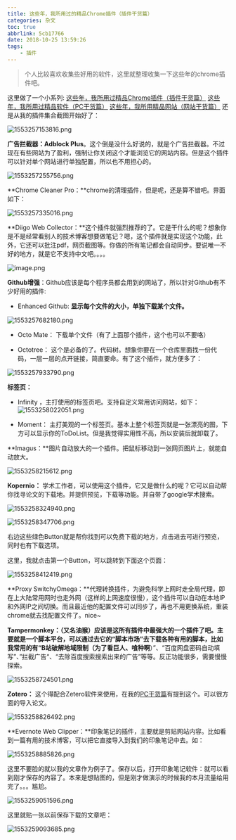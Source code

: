 ```yaml
---
title: 这些年，我所用过的精品Chrome插件（插件干货篇）
categories: 杂文
toc: true
abbrlink: 5cb17766
date: 2018-10-25 13:59:26
tags:
	- 插件
---
```


> 个人比较喜欢收集些好用的软件，这里就整理收集一下这些年的chrome插件吧。

这里做了一个小系列:
[这些年，我所用过精品Chrome插件（插件干货篇）](https://ravenxrz.github.io/archives/5cb17766.html)
[这些年，我所用过精品软件（PC干货篇）](https://ravenxrz.github.io/archives/a014e5e9.html)
[这些年，我所用精品网站（网站干货篇）](https://ravenxrz.github.io/archives/b1ec495.html)
还是从我的插件集合截图开始好了：
<!-- more -->
![1553257153816.png](https://pic2.superbed.cn/item/5cfbb550451253d178d9c265.png)

**广告拦截器：Adblock Plus**。这个倒是没什么好说的，就是个广告拦截器。不过现在有些网站为了盈利，强制让你关闭这个才能浏览它的网站内容。但是这个插件可以针对单个网站进行单独配置，所以也不用担心的。

![1553257255756.png](https://pic1.superbed.cn/item/5cfbb552451253d178d9c2a0.png)

**Chrome Cleaner Pro：**chrome的清理插件，但是呢，还是算不错吧。界面如下：

![1553257335016.png](https://pic1.superbed.cn/item/5cfbb553451253d178d9c2d0.png)


**Diigo Web Collector：**这个插件就强烈推荐的了。它是干什么的呢？想象你是不是经常看别人的技术博客想要做笔记？嗯，这个插件就是实现这个功能，此外，它还可以批注pdf，网页截图等。你做的所有笔记都会自动同步。要说唯一不好的地方，就是它不支持中文吧。。。。

![image.png](https://pic2.superbed.cn/item/5cfbb55b451253d178d9c358.png)


**Github增强**：Github应该是每个程序员都会用到的网站了，所以针对Github有不少好用的插件:

- Enhanced Github: **显示每个文件的大小，单独下载某个文件。**

![1553257682180.png](https://pic.superbed.cn/item/5cfbb55c451253d178d9c38f.png)

- Octo Mate： 下载单个文件（有了上面那个插件，这个也可以不要咯）

- Octotree： 这个是必备的了。代码树。想象你要在一个仓库里面找一份代码，一层一层的点开链接，简直要命。有了这个插件，就方便多了：

![1553257933790.png](https://pic.superbed.cn/item/5cfbb55e451253d178d9c3c0.png)

**标签页：**

- Infinity ，主打使用的标签页吧。支持自定义常用访问网站，如下：
![1553258022051.png](https://pic2.superbed.cn/item/5cfbb565451253d178d9c44b.png)

- Moment： 主打美观的一个标签页。基本上整个标签页就是一张漂亮的图，下方可以显示你的ToDoList。但是我觉得实用性不高，所以安装后就卸载了。

**Imagus：**图片自动放大的一个插件。把鼠标移动到一张网页图片上，就能自动放大。

![1553258215612.png](https://pic2.superbed.cn/item/5cfbb567451253d178d9c47f.png)

**Kopernio：** 学术工作者，可以使用这个插件，它又是做什么的呢？它可以自动帮你找寻论文的下载地。并提供预览，下载等功能。并自带了google学术搜索。

![1553258324940.png](https://pic3.superbed.cn/item/5cfbb569451253d178d9c4ba.png)

![1553258347706.png](https://pic2.superbed.cn/item/5cfbb570451253d178d9c537.png)

右边这些绿色Button就是帮你找到可以免费下载的地方，点击进去可进行预览，同时也有下载选项。

这里，我就点击第一个Button，可以跳转到下面这个页面：

![1553258412419.png](https://pic1.superbed.cn/item/5cfbb571451253d178d9c569.png)

**Proxy SwitchyOmega：**代理转换插件，为避免科学上网时走全局代理，即在上大陆常用网时也走外网（这样的上网速度很慢），这个插件可以自动在本地IP和外网IP之间切换。而且最近他的配置文件可以同步了，再也不用更换系统，重装chrome就去找配置文件了。nice~

**Tampermonkey：（又名油猴）**应该是这所有插件中最强大的一个插件了吧。主要就是一个脚本平台，可以通过去它的“脚本市场”去下载各种有用的脚本，比如我常用的有“B站破解地域限制（为了**看巨人、喰种啊**）”、“百度网盘密码自动填写”、”拦截广告“、“去除百度搜索搜索出来的广告”等等。反正功能很多，需要慢慢探索。

![1553258724501.png](https://pic2.superbed.cn/item/5cfbb573451253d178d9c5ab.png)

**Zotero：** 这个得配合Zetero软件来使用，在我的[PC干货篇](https://www.jianshu.com/p/c8eb717e8bc0)有提到这个。可以很方面的导入论文。

![1553258826492.png](https://pic3.superbed.cn/item/5cfbb57a451253d178d9c644.png)

**Evernote Web Clipper：**印象笔记的插件，主要就是剪贴网站内容。比如看到一篇有用的技术博客，可以把它直接导入到我们的印象笔记中去。如：

![1553258885826.png](https://pic.superbed.cn/item/5cfbb57b451253d178d9c67c.png)

这里不要脸的就以我的文章作为例子了。保存以后，打开印象笔记软件：就可以看到刚才保存的内容了。本来是想贴图的，但是刚才做演示的时候我的本月流量给用完了。。。尴尬。

![1553259051596.png](https://pic.superbed.cn/item/5cfbb57f451253d178d9c6c9.png)

这里就贴一张以前保存下载的文章吧：

![1553259093685.png](https://pic1.superbed.cn/item/5cfbb582451253d178d9c70f.png)


